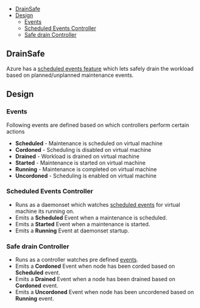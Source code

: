 


- [DrainSafe](#DrainSafe)
- [Design](#Design)
  - [Events](#Events)
  - [Scheduled Events Controller](#Scheduled-Events-Controller)
  - [Safe drain Controller](#Safe-drain-Controller)

## DrainSafe

Azure has a [scheduled events feature](https://docs.microsoft.com/en-us/azure/virtual-machines/linux/scheduled-events) which lets safely drain the workload based on planned/unplanned maintenance events. 

## Design

### Events

Following events are defined based on which controllers perform certain actions
- **Scheduled** - Maintenance is scheduled  on virtual machine
- **Cordoned** - Scheduling is disabled on virtual machine
- **Drained** - Workload is drained on virtual machine
- **Started** - Maintenance is started on virtual machine
- **Running** - Maintenance is completed on virtual machine
- **Uncordoned** - Scheduling is enabled on virtual machine

### Scheduled Events Controller

- Runs as a daemonset which watches [scheduled events](https://docs.microsoft.com/en-us/azure/virtual-machines/linux/scheduled-events) for virtual machine its running on.
- Emits a **Scheduled** Event when a maintenance is scheduled.
- Emits a **Started** Event when a maintenance is started.
- Emits a **Running** Event at daemonset startup.

### Safe drain Controller

- Runs as a controller watches pre defined [events](#Events).
- Emits a **Cordoned** Event when node has been corded based on **Scheduled** event.
- Emits a **Drained** Event when a node has been drained based on **Cordoned** event.
- Emits a **Uncordoned** Event when node has been uncordened based on **Running** event.